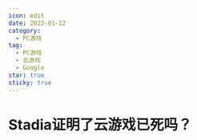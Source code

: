 ```yaml
---
icon: edit
date: 2022-01-12
category:
  - PC游戏
tag:
  - PC游戏
  - 云游戏
  - Google
star: true
sticky: true
---
```


# Stadia证明了云游戏已死吗？
